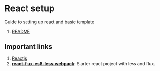 # React setup
Guide to setting up react and basic template

1. [README](README.md)

## Important links

1. [Reactjs](https://facebook.github.io/react/) 
1. **[react-flux-es6-less-webpack](https://github.com/samelwitt/react-flux-es6-less-webpack)**: Starter react project with less and flux.
